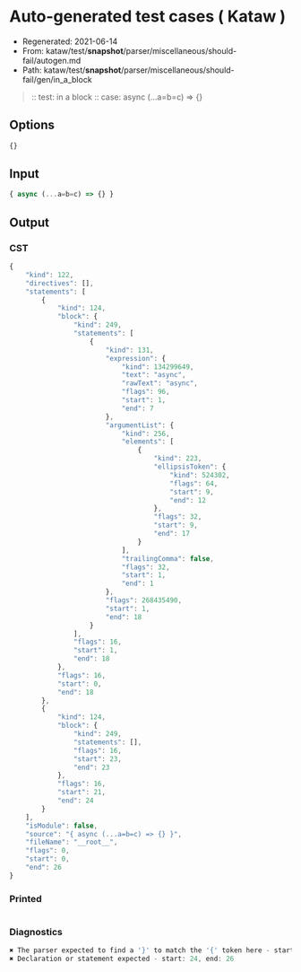 # Auto-generated test cases ( Kataw )
- Regenerated: 2021-06-14
- From: kataw/test/__snapshot__/parser/miscellaneous/should-fail/autogen.md
- Path: kataw/test/__snapshot__/parser/miscellaneous/should-fail/gen/in_a_block
> :: test: in a block
> :: case: async (...a=b=c) => {}
## Options

`````js
{}
`````
## Input

`````js
{ async (...a=b=c) => {} }
`````
## Output

### CST

```javascript
{
    "kind": 122,
    "directives": [],
    "statements": [
        {
            "kind": 124,
            "block": {
                "kind": 249,
                "statements": [
                    {
                        "kind": 131,
                        "expression": {
                            "kind": 134299649,
                            "text": "async",
                            "rawText": "async",
                            "flags": 96,
                            "start": 1,
                            "end": 7
                        },
                        "argumentList": {
                            "kind": 256,
                            "elements": [
                                {
                                    "kind": 223,
                                    "ellipsisToken": {
                                        "kind": 524302,
                                        "flags": 64,
                                        "start": 9,
                                        "end": 12
                                    },
                                    "flags": 32,
                                    "start": 9,
                                    "end": 17
                                }
                            ],
                            "trailingComma": false,
                            "flags": 32,
                            "start": 1,
                            "end": 1
                        },
                        "flags": 268435490,
                        "start": 1,
                        "end": 18
                    }
                ],
                "flags": 16,
                "start": 1,
                "end": 18
            },
            "flags": 16,
            "start": 0,
            "end": 18
        },
        {
            "kind": 124,
            "block": {
                "kind": 249,
                "statements": [],
                "flags": 16,
                "start": 23,
                "end": 23
            },
            "flags": 16,
            "start": 21,
            "end": 24
        }
    ],
    "isModule": false,
    "source": "{ async (...a=b=c) => {} }",
    "fileName": "__root__",
    "flags": 0,
    "start": 0,
    "end": 26
}
```

### Printed

```javascript

```

### Diagnostics

```javascript
✖ The parser expected to find a '}' to match the '{' token here - start: 19, end: 21
✖ Declaration or statement expected - start: 24, end: 26

```

